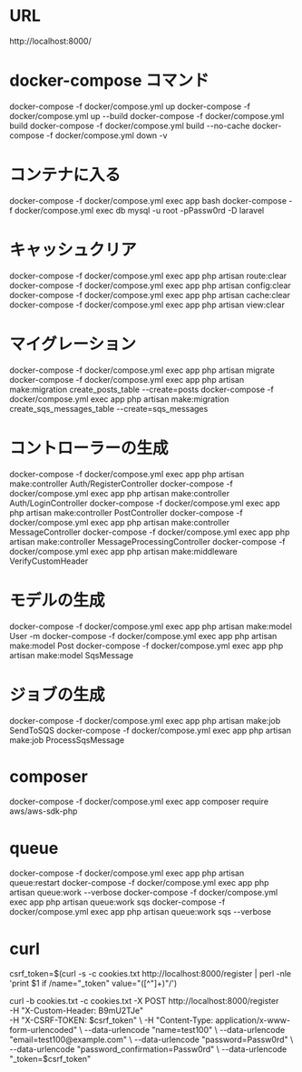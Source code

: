 # URL
http://localhost:8000/

# docker-compose コマンド
docker-compose -f docker/compose.yml up
docker-compose -f docker/compose.yml up --build
docker-compose -f docker/compose.yml build
docker-compose -f docker/compose.yml build --no-cache
docker-compose -f docker/compose.yml down -v

# コンテナに入る
docker-compose -f docker/compose.yml exec app bash
docker-compose -f docker/compose.yml exec db mysql -u root -pPassw0rd -D laravel

# キャッシュクリア
docker-compose -f docker/compose.yml exec app php artisan route:clear
docker-compose -f docker/compose.yml exec app php artisan config:clear
docker-compose -f docker/compose.yml exec app php artisan cache:clear
docker-compose -f docker/compose.yml exec app php artisan view:clear

# マイグレーション
docker-compose -f docker/compose.yml exec app php artisan migrate
docker-compose -f docker/compose.yml exec app php artisan make:migration create_posts_table --create=posts
docker-compose -f docker/compose.yml exec app php artisan make:migration create_sqs_messages_table --create=sqs_messages

# コントローラーの生成
docker-compose -f docker/compose.yml exec app php artisan make:controller Auth/RegisterController
docker-compose -f docker/compose.yml exec app php artisan make:controller Auth/LoginController
docker-compose -f docker/compose.yml exec app php artisan make:controller PostController
docker-compose -f docker/compose.yml exec app php artisan make:controller MessageController
docker-compose -f docker/compose.yml exec app php artisan make:controller MessageProcessingController
docker-compose -f docker/compose.yml exec app php artisan make:middleware VerifyCustomHeader

# モデルの生成
docker-compose -f docker/compose.yml exec app php artisan make:model User -m
docker-compose -f docker/compose.yml exec app php artisan make:model Post
docker-compose -f docker/compose.yml exec app php artisan make:model SqsMessage

# ジョブの生成
docker-compose -f docker/compose.yml exec app php artisan make:job SendToSQS
docker-compose -f docker/compose.yml exec app php artisan make:job ProcessSqsMessage

# composer
docker-compose -f docker/compose.yml exec app composer require aws/aws-sdk-php

# queue
docker-compose -f docker/compose.yml exec app php artisan queue:restart
docker-compose -f docker/compose.yml exec app php artisan queue:work --verbose
docker-compose -f docker/compose.yml exec app php artisan queue:work sqs
docker-compose -f docker/compose.yml exec app php artisan queue:work sqs --verbose

# curl
csrf_token=$(curl -s -c cookies.txt http://localhost:8000/register | perl -nle 'print $1 if /name="_token" value="([^"]+)"/')

curl -b cookies.txt -c cookies.txt -X POST http://localhost:8000/register \
    -H "X-Custom-Header: B9mU2TJe" \
    -H "X-CSRF-TOKEN: $csrf_token" \
    -H "Content-Type: application/x-www-form-urlencoded" \
    --data-urlencode "name=test100" \
    --data-urlencode "email=test100@example.com" \
    --data-urlencode "password=Passw0rd" \
    --data-urlencode "password_confirmation=Passw0rd" \
    --data-urlencode "_token=$csrf_token"
